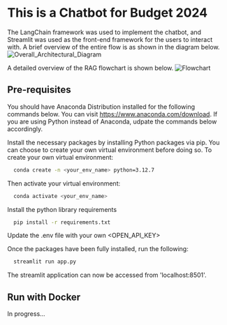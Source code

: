 # This is a Chatbot for Budget 2024
The LangChain framework was used to implement the chatbot, and Streamlit was used as the front-end framework for the users to interact with.
A brief overview of the entire flow is as shown in the diagram below.
![Overall_Architectural_Diagram](https://github.com/user-attachments/assets/3a6773f6-4161-4175-a2a2-6a55c81a444f)

A detailed overview of the RAG flowchart is shown below.
![Flowchart](https://github.com/user-attachments/assets/5ed20f11-86e9-48ae-91a9-af6bc1dd5862)  

## Pre-requisites  
You should have Anaconda Distribution installed for the following commands below. You can visit https://www.anaconda.com/download. If you are using Python instead of Anaconda, udpate the commands below accordingly.

Install the necessary packages by installing Python packages via pip. You can choose to create your own virtual environment before doing so.
To create your own virtual environment:

```bash
  conda create -n <your_env_name> python=3.12.7
  ```
Then activate your virtual environment:

```bash
  conda activate <your_env_name>
  ```
Install the python library requirements

```bash
  pip install -r requirements.txt
  ```
Update the .env file with your own <OPEN_API_KEY>

Once the packages have been fully installed, run the following:
```bash
  streamlit run app.py
  ```
The streamlit application can now be accessed from 'localhost:8501'. 

## Run with Docker

In progress...
